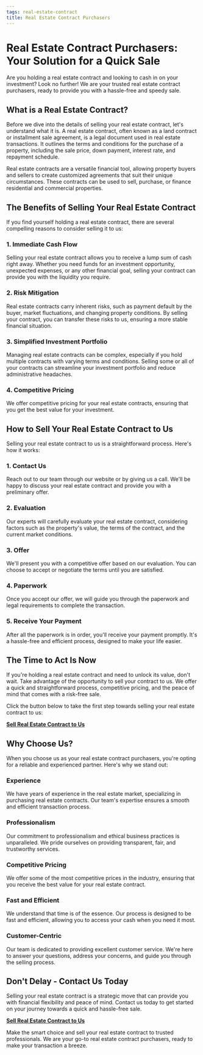 ```yaml
---
tags: real-estate-contract
title: Real Estate Contract Purchasers
---
```


# Real Estate Contract Purchasers: Your Solution for a Quick Sale

Are you holding a real estate contract and looking to cash in on your investment? Look no further! We are your trusted real estate contract purchasers, ready to provide you with a hassle-free and speedy sale.

## What is a Real Estate Contract?

Before we dive into the details of selling your real estate contract, let's understand what it is. A real estate contract, often known as a land contract or installment sale agreement, is a legal document used in real estate transactions. It outlines the terms and conditions for the purchase of a property, including the sale price, down payment, interest rate, and repayment schedule.

Real estate contracts are a versatile financial tool, allowing property buyers and sellers to create customized agreements that suit their unique circumstances. These contracts can be used to sell, purchase, or finance residential and commercial properties.

## The Benefits of Selling Your Real Estate Contract

If you find yourself holding a real estate contract, there are several compelling reasons to consider selling it to us:

### 1. Immediate Cash Flow

Selling your real estate contract allows you to receive a lump sum of cash right away. Whether you need funds for an investment opportunity, unexpected expenses, or any other financial goal, selling your contract can provide you with the liquidity you require.

### 2. Risk Mitigation

Real estate contracts carry inherent risks, such as payment default by the buyer, market fluctuations, and changing property conditions. By selling your contract, you can transfer these risks to us, ensuring a more stable financial situation.

### 3. Simplified Investment Portfolio

Managing real estate contracts can be complex, especially if you hold multiple contracts with varying terms and conditions. Selling some or all of your contracts can streamline your investment portfolio and reduce administrative headaches.

### 4. Competitive Pricing

We offer competitive pricing for your real estate contracts, ensuring that you get the best value for your investment.

## How to Sell Your Real Estate Contract to Us

Selling your real estate contract to us is a straightforward process. Here's how it works:

### 1. Contact Us

Reach out to our team through our website or by giving us a call. We'll be happy to discuss your real estate contract and provide you with a preliminary offer.

### 2. Evaluation

Our experts will carefully evaluate your real estate contract, considering factors such as the property's value, the terms of the contract, and the current market conditions.

### 3. Offer

We'll present you with a competitive offer based on our evaluation. You can choose to accept or negotiate the terms until you are satisfied.

### 4. Paperwork

Once you accept our offer, we will guide you through the paperwork and legal requirements to complete the transaction.

### 5. Receive Your Payment

After all the paperwork is in order, you'll receive your payment promptly. It's a hassle-free and efficient process, designed to make your life easier.

## The Time to Act Is Now

If you're holding a real estate contract and need to unlock its value, don't wait. Take advantage of the opportunity to sell your contract to us. We offer a quick and straightforward process, competitive pricing, and the peace of mind that comes with a risk-free sale.

Click the button below to take the first step towards selling your real estate contract to us:

[**Sell Real Estate Contract to Us**](#)

## Why Choose Us?

When you choose us as your real estate contract purchasers, you're opting for a reliable and experienced partner. Here's why we stand out:

### Experience

We have years of experience in the real estate market, specializing in purchasing real estate contracts. Our team's expertise ensures a smooth and efficient transaction process.

### Professionalism

Our commitment to professionalism and ethical business practices is unparalleled. We pride ourselves on providing transparent, fair, and trustworthy services.

### Competitive Pricing

We offer some of the most competitive prices in the industry, ensuring that you receive the best value for your real estate contract.

### Fast and Efficient

We understand that time is of the essence. Our process is designed to be fast and efficient, allowing you to access your cash when you need it most.

### Customer-Centric

Our team is dedicated to providing excellent customer service. We're here to answer your questions, address your concerns, and guide you through the selling process.

## Don't Delay - Contact Us Today

Selling your real estate contract is a strategic move that can provide you with financial flexibility and peace of mind. Contact us today to get started on your journey towards a quick and hassle-free sale.

[**Sell Real Estate Contract to Us**](#)

Make the smart choice and sell your real estate contract to trusted professionals. We are your go-to real estate contract purchasers, ready to make your transaction a breeze.